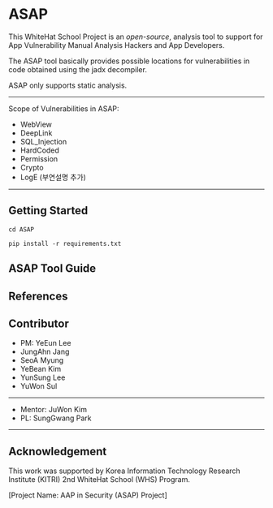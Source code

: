 # ASAP
This WhiteHat School Project is an *open-source*, analysis tool to support for App Vulnerability Manual Analysis Hackers and App Developers.  

The ASAP tool basically provides possible locations for vulnerabilities in code obtained using the jadx decompiler. 

ASAP only supports static analysis. 


---
Scope of Vulnerabilities in ASAP: 
   + WebView
   + DeepLink
   + SQL_Injection
   + HardCoded
   + Permission
   + Crypto
   + LogE (부연설명 추가)
---



## Getting Started

```
cd ASAP
```

```
pip install -r requirements.txt
```

## ASAP Tool Guide

## References

## Contributor
+ PM: YeEun Lee
+ JungAhn Jang
+ SeoA Myung
+ YeBean Kim
+ YunSung Lee
+ YuWon Sul

---
+ Mentor: JuWon Kim
+ PL: SungGwang Park
---

## Acknowledgement
This work was supported by Korea Information Technology Research Institute (KITRI) 2nd WhiteHat School (WHS) Program.

[Project Name: AAP in Security (ASAP) Project]
